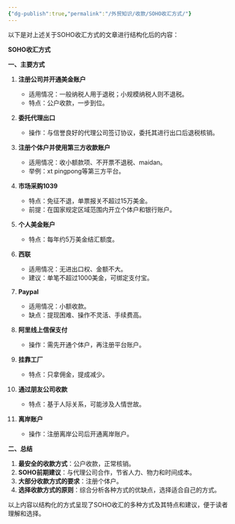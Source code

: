 ```yaml
---
{"dg-publish":true,"permalink":"/外贸知识/收款/SOHO收汇方式/"}
---
```


以下是对上述关于SOHO收汇方式的文章进行结构化后的内容：

**SOHO收汇方式**

**一、主要方式**

1. **注册公司并开通美金账户**
   - 适用情况：一般纳税人用于退税；小规模纳税人则不退税。
   - 特点：公户收款，一步到位。

2. **委托代理出口**
   - 操作：与信誉良好的代理公司签订协议，委托其进行出口后退税核销。

3. **注册个体户并使用第三方收款账户**
   - 适用情况：收小额款项、不开票不退税、maidan。
   - 举例：xt pingpong等第三方平台。

4. **市场采购1039**
   - 特点：免征不退，单票报关不超过15万美金。
   - 前提：在国家规定区域范围内开立个体户和银行账户。

5. **个人美金账户**
   - 特点：每年约5万美金结汇额度。

6. **西联**
   - 适用情况：无进出口权、金额不大。
   - 建议：单笔不超过1000美金，可绑定支付宝。

7. **Paypal**
   - 适用情况：小额收款。
   - 缺点：提现困难、操作不灵活、手续费高。

8. **阿里线上信保支付**
   - 操作：需先开通个体户，再注册平台账户。

9. **挂靠工厂**
   - 特点：只拿佣金，提成减少。

10. **通过朋友公司收款**
    - 特点：基于人际关系，可能涉及人情世故。

11. **离岸账户**
    - 操作：注册离岸公司后开通离岸账户。

**二、总结**

1. **最安全的收款方式**：公户收款，正常核销。
2. **SOHO前期建议**：与代理公司合作，节省人力、物力和时间成本。
3. **大部分收款方式的要求**：注册个体户。
4. **选择收款方式的原则**：综合分析各种方式的优缺点，选择适合自己的方式。

以上内容以结构化的方式呈现了SOHO收汇的多种方式及其特点和建议，便于读者理解和选择。